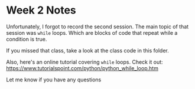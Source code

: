 # Week 2 Notes

Unfortunately, I forgot to record the second session. The main topic of that session was `while` loops. Which are blocks of code that repeat while a condition is true. 

If you missed that class, take a look at the class code in this folder.

Also, here's an online tutorial covering `while` loops. Check it out:
https://www.tutorialspoint.com/python/python_while_loop.htm

Let me know if you have any questions
